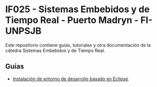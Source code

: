 # IF025 - Sistemas Embebidos y de Tiempo Real - Puerto Madryn - FI-UNPSJB

Este repositorio contiene guías, tutoriales y otra documentación de la cátedra Sistemas Embebidos y de Tiempo Real.

## Guías
* [Instalación de entorno de desarrollo basado en Eclipse](guia-entorno-desarrollo-eclipse.md).

